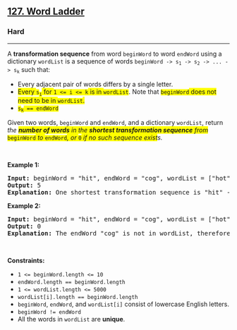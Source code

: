 <h2><a href="https://leetcode.com/problems/word-ladder/">127. Word Ladder</a></h2><h3>Hard</h3><hr><div><p>A <strong>transformation sequence</strong> from word <code>beginWord</code> to word <code>endWord</code> using a dictionary <code>wordList</code> is a sequence of words <code>beginWord -&gt; s<sub>1</sub> -&gt; s<sub>2</sub> -&gt; ... -&gt; s<sub>k</sub></code> such that:</p>

<ul>
	<li>Every adjacent pair of words differs by a single letter.</li>
	<li><span class="highlighter--highlighted" style="background-color: yellow;" data-highlight-id="1">Every </span><code><span class="highlighter--highlighted" style="background-color: yellow;" data-highlight-id="1">s</span><sub><span class="highlighter--highlighted" style="background-color: yellow;" data-highlight-id="1">i</span></sub></code><span class="highlighter--highlighted" style="background-color: yellow;" data-highlight-id="1"> for </span><code><span class="highlighter--highlighted" style="background-color: yellow;" data-highlight-id="1">1 &lt;= i &lt;= k</span></code><span class="highlighter--highlighted" style="background-color: yellow;" data-highlight-id="1"> is in </span><code><span class="highlighter--highlighted" style="background-color: yellow;" data-highlight-id="1">wordList</span></code>. Note that <code><span class="highlighter--highlighted" style="background-color: yellow;" data-highlight-id="2">beginWord</span></code><span class="highlighter--highlighted" style="background-color: yellow;" data-highlight-id="2"> does not need to be in </span><code><span class="highlighter--highlighted" style="background-color: yellow;" data-highlight-id="2">wordList</span></code><span class="highlighter--highlighted" style="background-color: yellow;" data-highlight-id="2">.</span></li>
	<li><code><span class="highlighter--highlighted" style="background-color: yellow;" data-highlight-id="3">s</span><sub><span class="highlighter--highlighted" style="background-color: yellow;" data-highlight-id="3">k</span></sub><span class="highlighter--highlighted" style="background-color: yellow;" data-highlight-id="3"> == endWord</span></code></li>
</ul>

<p>Given two words, <code>beginWord</code> and <code>endWord</code>, and a dictionary <code>wordList</code>, return <em>the <strong><span class="highlighter--highlighted" style="background-color: yellow;" data-highlight-id="0">number of words</span></strong><span class="highlighter--highlighted" style="background-color: yellow;" data-highlight-id="0"> in the </span><strong><span class="highlighter--highlighted" style="background-color: yellow;" data-highlight-id="0">shortest transformation sequence</span></strong><span class="highlighter--highlighted" style="background-color: yellow;" data-highlight-id="0"> from</span></em><span class="highlighter--highlighted" style="background-color: yellow;" data-highlight-id="0"> </span><code><span class="highlighter--highlighted" style="background-color: yellow;" data-highlight-id="0">beginWord</span></code><span class="highlighter--highlighted" style="background-color: yellow;" data-highlight-id="0"> </span><em><span class="highlighter--highlighted" style="background-color: yellow;" data-highlight-id="0">to</span></em><span class="highlighter--highlighted" style="background-color: yellow;" data-highlight-id="0"> </span><code><span class="highlighter--highlighted" style="background-color: yellow;" data-highlight-id="0">endWord</span></code><em><span class="highlighter--highlighted" style="background-color: yellow;" data-highlight-id="0">, or </span></em><code><span class="highlighter--highlighted" style="background-color: yellow;" data-highlight-id="0">0</span></code><em><span class="highlighter--highlighted" style="background-color: yellow;" data-highlight-id="0"> if no such sequence exist</span>s.</em></p>

<p>&nbsp;</p>
<p><strong>Example 1:</strong></p>

<pre><strong>Input:</strong> beginWord = "hit", endWord = "cog", wordList = ["hot","dot","dog","lot","log","cog"]
<strong>Output:</strong> 5
<strong>Explanation:</strong> One shortest transformation sequence is "hit" -&gt; "hot" -&gt; "dot" -&gt; "dog" -&gt; cog", which is 5 words long.
</pre>

<p><strong>Example 2:</strong></p>

<pre><strong>Input:</strong> beginWord = "hit", endWord = "cog", wordList = ["hot","dot","dog","lot","log"]
<strong>Output:</strong> 0
<strong>Explanation:</strong> The endWord "cog" is not in wordList, therefore there is no valid transformation sequence.
</pre>

<p>&nbsp;</p>
<p><strong>Constraints:</strong></p>

<ul>
	<li><code>1 &lt;= beginWord.length &lt;= 10</code></li>
	<li><code>endWord.length == beginWord.length</code></li>
	<li><code>1 &lt;= wordList.length &lt;= 5000</code></li>
	<li><code>wordList[i].length == beginWord.length</code></li>
	<li><code>beginWord</code>, <code>endWord</code>, and <code>wordList[i]</code> consist of lowercase English letters.</li>
	<li><code>beginWord != endWord</code></li>
	<li>All the words in <code>wordList</code> are <strong>unique</strong>.</li>
</ul>
</div>